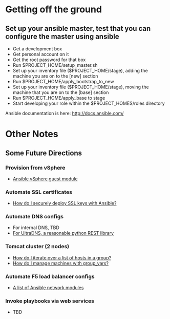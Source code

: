 

# Getting off the ground

## Set up your ansible master, test that you can configure the master using ansible

* Get a development box
* Get personal account on it
* Get the root password for that box
* Run $PROJECT_HOME/setup_master.sh
* Set up your inventory file ($PROJECT_HOME/stage), adding the machine you are on to the [new] section
* Run $PROJECT_HOME/apply_bootstrap_to_new
* Set up your inventory file ($PROJECT_HOME/stage), moving the machine that you are on to the [base] section
* Run $PROJECT_HOME/apply_base to stage
* Start developing your role within the $PROJECT_HOMES/roles directory

Ansible documentation is here: http://docs.ansible.com/

# Other Notes

## Some Future Directions

### Provision from vSphere
* [Ansible vSphere guest module](http://docs.ansible.com/vsphere_guest_module.html)

### Automate SSL certificates
* [How do I securely deploy SSL keys with Ansible?](http://red-badger.com/blog/2014/02/28/deploying-ssl-keys-securely-with-ansible/)

### Automate DNS configs
* For internal DNS, TBD
* [For UltraDNS, a reasonable python REST library](http://docs.python-requests.org/en/latest/index.html)

### Tomcat cluster (2 nodes)
* [How do I iterate over a list of hosts in a group?](http://docs.ansible.com/faq.html)
* [How do I manage machines with group_vars?](https://gist.github.com/anonymous/5e1f88c5acc0dc699093)

### Automate F5 load balancer configs
* [A list of Ansible network modules](http://docs.ansible.com/list_of_network_modules.html)

### Invoke playbooks via web services
* TBD


